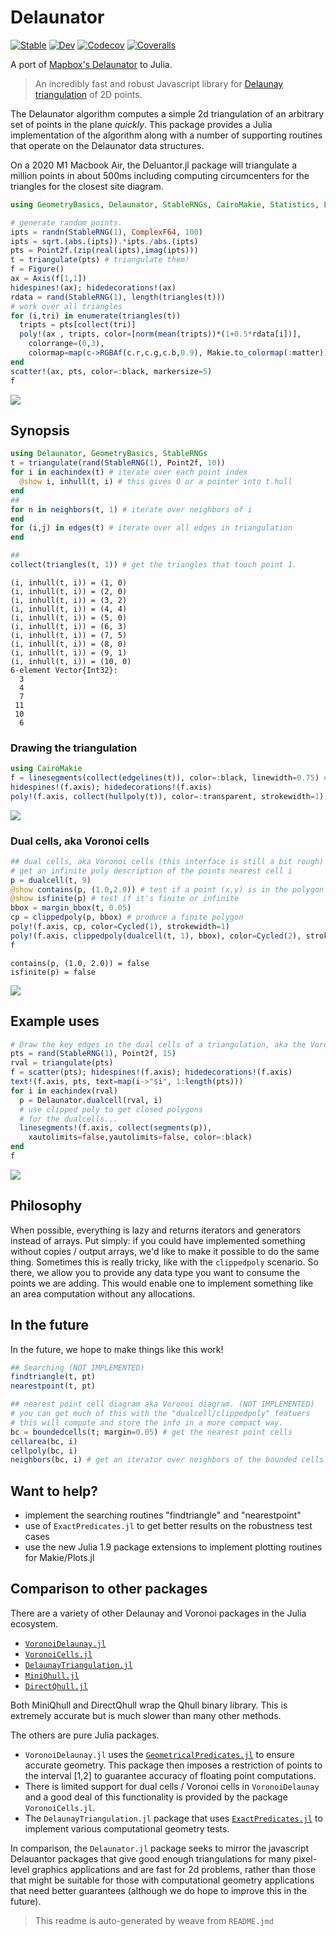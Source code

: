 # Delaunator

[![Stable](https://img.shields.io/badge/docs-stable-blue.svg)](https://juliageometry.github.io/Delaunator.jl/stable)
[![Dev](https://img.shields.io/badge/docs-dev-blue.svg)](https://juliageometry.github.io/Delaunator.jl/dev)
[![Codecov](https://codecov.io/gh/juliageometry/Delaunator.jl/branch/master/graph/badge.svg)](https://codecov.io/gh/juliageometry/Delaunator.jl)
[![Coveralls](https://coveralls.io/repos/github/juliageometry/Delaunator.jl/badge.svg?branch=master)](https://coveralls.io/github/juliageometry/Delaunator.jl?branch=master)

A port of [Mapbox's Delaunator](https://github.com/mapbox/delaunator) to Julia.

> An incredibly fast and robust Javascript library for
> [Delaunay triangulation](https://en.wikipedia.org/wiki/Delaunay_triangulation) of 2D points.

The Delaunator algorithm computes a simple 2d triangulation of an arbitrary set of points in the plane _quickly_. This package provides a Julia implementation of the algorithm along with a number of supporting routines that operate on the Delaunator data structures. 

On a 2020 M1 Macbook Air, the Deluantor.jl package will triangulate a million points in about 500ms including computing circumcenters for the triangles for the closest site diagram. 

```julia
using GeometryBasics, Delaunator, StableRNGs, CairoMakie, Statistics, LinearAlgebra

# generate random points. 
ipts = randn(StableRNG(1), ComplexF64, 100)
ipts = sqrt.(abs.(ipts)).*ipts./abs.(ipts)
pts = Point2f.(zip(real(ipts),imag(ipts)))
t = triangulate(pts) # triangulate them! 
f = Figure()
ax = Axis(f[1,1])
hidespines!(ax); hidedecorations!(ax) 
rdata = rand(StableRNG(1), length(triangles(t)))
# work over all triangles
for (i,tri) in enumerate(triangles(t))
  tripts = pts[collect(tri)]
  poly!(ax , tripts, color=[norm(mean(tripts))*(1+0.5*rdata[i])],
    colorrange=(0,3), 
    colormap=map(c->RGBAf(c.r,c.g,c.b,0.9), Makie.to_colormap(:matter)))
end
scatter!(ax, pts, color=:black, markersize=5)
f
```

![](docs/README_1_1.png)



Synopsis
--------
```julia
using Delaunator, GeometryBasics, StableRNGs
t = triangulate(rand(StableRNG(1), Point2f, 10))
for i in eachindex(t) # iterate over each point index 
  @show i, inhull(t, i) # this gives 0 or a pointer into t.hull
end
##  
for n in neighbors(t, 1) # iterate over neighbors of i
end 
for (i,j) in edges(t) # iterate over all edges in triangulation
end 

##
collect(triangles(t, 1)) # get the triangles that touch point 1.
```

```
(i, inhull(t, i)) = (1, 0)
(i, inhull(t, i)) = (2, 0)
(i, inhull(t, i)) = (3, 2)
(i, inhull(t, i)) = (4, 4)
(i, inhull(t, i)) = (5, 0)
(i, inhull(t, i)) = (6, 3)
(i, inhull(t, i)) = (7, 5)
(i, inhull(t, i)) = (8, 0)
(i, inhull(t, i)) = (9, 1)
(i, inhull(t, i)) = (10, 0)
6-element Vector{Int32}:
  3
  4
  7
 11
 10
  6
```





### Drawing the triangulation 
```julia
using CairoMakie
f = linesegments(collect(edgelines(t)), color=:black, linewidth=0.75) # draw the edges 
hidespines!(f.axis); hidedecorations!(f.axis) 
poly!(f.axis, collect(hullpoly(t)), color=:transparent, strokewidth=1); f
```

![](docs/README_3_1.png)



### Dual cells, aka Voronoi cells 
```julia
## dual cells, aka Voronoi cells (this interface is still a bit rough)
# get an infinite poly description of the points nearest cell i 
p = dualcell(t, 9) 
@show contains(p, (1.0,2.0)) # test if a point (x,y) is in the polygon
@show isfinite(p) # test if it's finite or infinite 
bbox = margin_bbox(t, 0.05) 
cp = clippedpoly(p, bbox) # produce a finite polygon
poly!(f.axis, cp, color=Cycled(1), strokewidth=1)
poly!(f.axis, clippedpoly(dualcell(t, 1), bbox), color=Cycled(2), strokewidth=1)
f
```

```
contains(p, (1.0, 2.0)) = false
isfinite(p) = false
```


![](docs/README_4_1.png)



Example uses
------------
```julia
# Draw the key edges in the dual cells of a triangulation, aka the Voronoi diagram
pts = rand(StableRNG(1), Point2f, 15)
rval = triangulate(pts)
f = scatter(pts); hidespines!(f.axis); hidedecorations!(f.axis) 
text!(f.axis, pts, text=map(i->"$i", 1:length(pts)))
for i in eachindex(rval) 
  p = Delaunator.dualcell(rval, i)
  # use clipped poly to get closed polygons
  # for the dualcells... 
  linesegments!(f.axis, collect(segments(p)),
    xautolimits=false,yautolimits=false, color=:black)
end 
f
```

![](docs/README_5_1.png)



Philosophy
----------
When possible, everything is lazy and returns iterators and generators instead of arrays. 
Put simply: if you could have implemented something without copies / output arrays, we'd 
like to make it possible to do the same thing. Sometimes this is really tricky, like with
the `clippedpoly` scenario. So there, we allow you to provide any data type you want
to consume the points we are adding. This would enable one to implement something like
an area computation without any allocations. 

In the future
-------------
In the future, we hope to make things like this work! 
```julia
## Searching (NOT IMPLEMENTED)
findtriangle(t, pt) 
nearestpoint(t, pt) 

## nearest point cell diagram aka Voronoi diagram. (NOT IMPLEMENTED)
# you can get much of this with the "dualcell/clippedpoly" featuers
# this will compute and store the info in a more compact way. 
bc = boundedcells(t; margin=0.05) # get the nearest point cells
cellarea(bc, i)
cellpoly(bc, i) 
neighbors(bc, i) # get an iterator over neighbors of the bounded cells
```



Want to help?
-------------
- implement the searching routines "findtriangle" and "nearestpoint"
- use of `ExactPredicates.jl` to get better results on the robustness test cases 
- use the new Julia 1.9 package extensions to implement plotting routines for Makie/Plots.jl

Comparison to other packages
----------------------------

There are a variety of other Delaunay and Voronoi packages in the Julia ecosystem.

- [`VoronoiDelaunay.jl`](https://github.com/JuliaGeometry/VoronoiDelaunay.jl)
- [`VoronoiCells.jl`](https://github.com/JuliaGeometry/VoronoiCells.jl)
- [`DelaunayTriangulation.jl`](https://github.com/DanielVandH/DelaunayTriangulation.jl)
- [`MiniQhull.jl`](https://github.com/gridap/MiniQhull.jl)
- [`DirectQhull.jl`](https://github.com/JuhaHeiskala/DirectQhull.jl)

Both MiniQhull and DirectQhull wrap the Qhull binary library. This is extremely accurate but is much slower
than many other methods. 

The others are pure Julia packages. 
- `VoronoiDelaunay.jl` uses the [`GeometricalPredicates.jl`](https://github.com/JuliaGeometry/GeometricalPredicates.jl)
to ensure accurate geometry. This package then imposes a restriction of points to the interval [1,2] to guarantee accuracy
of floating point computations. 
- There is limited support for dual cells / Voronoi cells in `VoronoiDelaunay` and 
a good deal of this functionality is provided by the package `VoronoiCells.jl`. 
- The `DelaunayTriangulation.jl` package that 
uses [`ExactPredicates.jl`](https://github.com/lairez/ExactPredicates.jl) to implement various 
computational geometry tests. 

In comparison, the `Delaunator.jl` package seeks to mirror the javascript Delauantor packages that give good
enough triangulations for many pixel-level graphics applications and are fast for 2d problems, rather than those that 
might be suitable for those with computational geometry applications that need better guarantees
(although we do hope to improve this in the future). 

> This readme is auto-generated by weave from `README.jmd`
